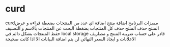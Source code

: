 # curd
curdمميزات البرنامج اضافة منتج اضافة اي عدد من المنتجات بضغطة قراءة و عرض المنتج حذف المنتج حذف كل المنتجات بضغطة البحث عن المنتجات بالاسم و التصنيف حفظ المنتجات بشكل دائم في local storage قادر على حساب ضريبة المنتج و مصاريف الاعلانات و ايجاد السعر النهائي  لن يتم اضافة البيانات الا اذا كانت صحيحة
